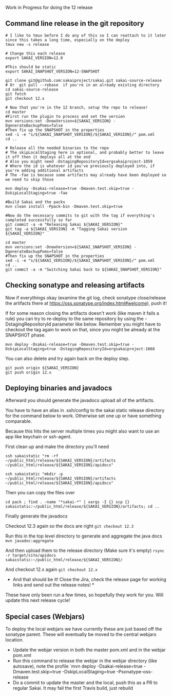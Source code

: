 Work in Progress for doing the 12 release

## Command line release in the git repository

```
# I like to tmux before I do any of this so I can reattach to it later since this takes a long time, especially on the deploy
tmux new -s release

# Change this each release
export SAKAI_VERSION=12.0

#This should be static
export SAKAI_SNAPSHOT_VERSION=12-SNAPSHOT

git clone git@github.com:sakaiproject/sakai.git sakai-source-release
# Or  git pull --rebase  if you're in an already existing directory
cd sakai-source-release
git fetch
git checkout 12.x

# Now that you're in the 12 branch, setup the repo to release!
cd master
#First run the plugin to process and set the version
mvn versions:set -DnewVersion=${SAKAI_VERSION} -DgenerateBackupPoms=false
#Then fix up the SNAPSHOT in the properties
sed -i -e "s/${SAKAI_SNAPSHOT_VERSION}/${SAKAI_VERSION}/" pom.xml
cd ..

# Release all the needed binaries to the repo
# The skipLocalStaging here is optional, and probably better to leave it off then it deploys all at the end
# Also you might need -DstagingRepositoryId=orgsakaiproject-1059
# Where the id is whatever id you've previously deployed into, if you're adding additional artifacts
# The -fae is because some artifacts may already have been deployed so we need to skip those

mvn deploy -Dsakai-release=true -Dmaven.test.skip=true -DskipLocalStaging=true -fae

#Build Sakai and the packs
mvn clean install -Ppack-bin -Dmaven.test.skip=true

#Now do the necessary commits to git with the tag if everything's completed successfully so far
git commit -a -m "Releasing Sakai ${SAKAI_VERSION}"
git tag -a ${SAKAI_VERSION} -m "Tagging Sakai version ${SAKAI_VERSION}"

cd master
mvn versions:set -DnewVersion=${SAKAI_SNAPSHOT_VERSION} -DgenerateBackupPoms=false
#Then fix up the SNAPSHOT in the properties
sed -i -e "s/${SAKAI_VERSION}/${SAKAI_SNAPSHOT_VERSION}/" pom.xml 
cd ..
git commit -a -m "Switching Sakai back to ${SAKAI_SNAPSHOT_VERSION}"
```

## Checking sonatype and releasing artifacts

Now if everythings okay (examine the git log, check sonatype close/release the artifacts there at https://oss.sonatype.org/index.html#welcome), push it!

If for some reason closing the artifacts doesn't work (like maven it fails a rule) you can try to re-deploy to the same repository by using the -DstagingRepositoryId parameter like below. Remember you might have to checkout the tag again to work on that, since you might be already at the SNAPSHOT phase.

```
mvn deploy -Dsakai-release=true -Dmaven.test.skip=true -DskipLocalStaging=true -DstagingRepositoryId=orgsakaiproject-1068
```

You can also delete and try again back on the deploy step.

```
git push origin ${SAKAI_VERSION}
git push origin 12.x

```

## Deploying binaries and javadocs

Afterward you should generate the javadocs upload all of the artifacts.

You have to have an alias in .ssh/config to the sakai static release directory for the command below to work. Otherwise set one up or have something comparable.

Because this hits the server multiple times you might also want to use an app like keychain or ssh-agent.

First clean up and make the directory you'll need

`ssh sakaistatic "rm -rf ~/public_html/release/${SAKAI_VERSION}/artifacts ~/public_html/release/${SAKAI_VERSION}/apidocs"` 

`ssh sakaistatic "mkdir -p ~/public_html/release/${SAKAI_VERSION}/artifacts ~/public_html/release/${SAKAI_VERSION}/apidocs"` 

Then you can copy the files over

`cd pack ; find . -name "*sakai-*" | xargs -I {} scp {} sakaistatic:~/public_html/release/${SAKAI_VERSION}/artifacts; cd ..`

Finally generate the javadocs

Checkout 12.3 again so the docs are right
`git checkout 12.3`

Run this in the top level directory to generate and aggregate the java docs
`mvn javadoc:aggregate`

And then upload them to the release directory (Make sure it's empty)
`rsync -r target/site/apidocs sakaistatic:~/public_html/release/${SAKAI_VERSION}/`

And checkout 12.x again
`git checkout 12.x`

* And that should be it! Close the Jira, check the release page for working links and send out the release notes! *

These have only been run a few times, so hopefully they work for you. Will update this next release cycle!

## Special cases (Webjars)

To deploy the local webjars we have currently these are just based off the sonatype parent. These will eventually be moved to the central webjars location.
* Update the webjar version in both the master pom.xml and in the webjar pom.xml
* Run this command to release the webjar in the webjar directory (like autosave), note the profile
`mvn deploy -Dsakai-release=true -Dmaven.test.skip=true -DskipLocalStaging=true -Psonatype-oss-release
* Do a commit to update the master and the local, push this as a PR to regular Sakai. It may fail the first Travis build, just rebuild
